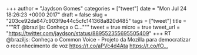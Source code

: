 
+++
author = "Jaydson Gomes"
categories = ["tweet"]
date = "Mon Jul 24 18:26:23 +0000 2017"
draft = false
slug = "203ce92da647c903f9e44c5cfc141368a820d485"
tags = ["tweet"]
title = """RT @braziljs: Conheça o C..."""
tweet = true
micro = true
tweet_url = "https://twitter.com/jaydson/status/889552355695505409"
+++
RT @braziljs: Conheça o Common Voice - Projeto da Mozilla para democratizar o reconhecimento de voz https://t.co/aPVc4d4Ata https://t.co/fO…
